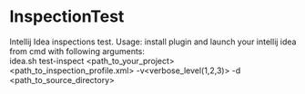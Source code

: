 # InspectionTest
Intellij Idea inspections test.
Usage: install plugin and launch your intellij idea from cmd with following arguments:<br>
      idea.sh test-inspect <path_to_your_project> <path_to_inspection_profile.xml> -v<verbose_level(1,2,3)> -d <path_to_source_directory>
